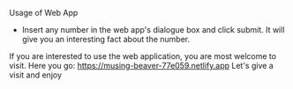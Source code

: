 Usage of Web App

- Insert any number in the web app's dialogue box and click submit. It will give you an interesting fact about the number.

If you are interested to use the web application, you are most welcome to visit.
Here you go: https://musing-beaver-77e059.netlify.app 
Let's give a visit and enjoy

